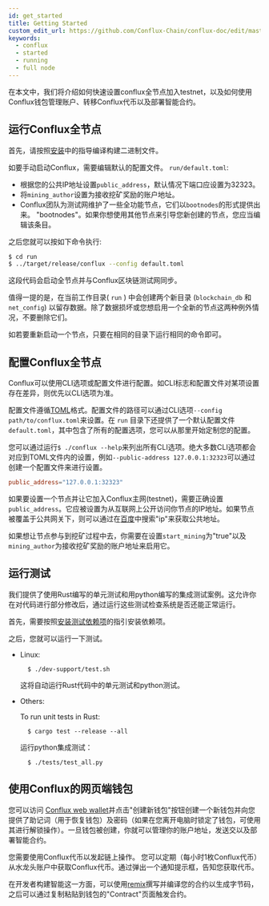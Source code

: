 ```yaml
---
id: get_started
title: Getting Started
custom_edit_url: https://github.com/Conflux-Chain/conflux-doc/edit/master/docs/get_started.md
keywords:
  - conflux
  - started
  - running
  - full node
---
```


在本文中，我们将介绍如何快速设置conflux全节点加入testnet，以及如何使用Conflux钱包管理账户、转移Conflux代币以及部署智能合约。

## 运行Conflux全节点

首先，请按照[安装](install.md#Install)中的指导编译构建二进制文件。

如要手动启动Conflux，需要编辑默认的配置文件。 `run/default.toml`:

* 根据您的公共IP地址设置`public_address`，默认情况下端口应设置为32323。
* 将`mining_author`设置为接收挖矿奖励的账户地址。
* Conflux团队为测试网维护了一些全功能节点，它们以`bootnodes`的形式提供出来。 "bootnodes"。如果你想使用其他节点来引导您新创建的节点，您应当编辑该条目。

之后您就可以按如下命令执行:

```bash
$ cd run
$ ../target/release/conflux --config default.toml
```

这段代码会启动全节点并与Conflux区块链测试网同步。

值得一提的是，在当前工作目录( `run` ) 中会创建两个新目录 (`blockchain_db` 和 `net_config`) 以留存数据。除了数据损坏或您想启用一个全新的节点这两种例外情况，不要删除它们。

如若要重新启动一个节点，只要在相同的目录下运行相同的命令即可。

## 配置Conflux全节点

Conflux可以使用CLI选项或配置文件进行配置。如CLI标志和配置文件对某项设置存在差异，则优先以CLI选项为准。 

配置文件遵循[TOML](https://github.com/toml-lang/toml)格式。配置文件的路径可以通过CLI选项`--config path/to/conflux.toml`来设置。在 `run` 目录下还提供了一个默认配置文件 `default.toml`，其中包含了所有的配置选项，您可以从那里开始定制您的配置。

您可以通过运行`$ ./conflux --help`来列出所有CLI选项。绝大多数CLI选项都会对应到TOML文件内的设置，例如`--public-address 127.0.0.1:32323`可以通过创建一个配置文件来进行设置。

```toml
public_address="127.0.0.1:32323"
```

如果要设置一个节点并让它加入Conflux主网(testnet)，需要正确设置`public_address`。它应被设置为从互联网上公开访问你节点的IP地址。如果节点被覆盖于公共网关下，则可以通过在[百度](https://www.baidu.com)中搜索"ip"来获取公共地址。

如果想让节点参与到挖矿过程中去，你需要在设置`start_mining`为"true"以及`mining_author`为接收挖矿奖励的账户地址来启用它。

## 运行测试

我们提供了使用Rust编写的单元测试和用python编写的集成测试案例。这允许你在对代码进行部分修改后，通过运行这些测试检查系统是否还能正常运行。

首先，需要按照[安装测试依赖项](install.md#install-test-dependencies)的指引安装依赖项。

之后，您就可以运行一下测试。

* Linux:

        $ ./dev-support/test.sh

    这将自动运行Rust代码中的单元测试和python测试。

* Others:

    To run unit tests in Rust:

        $ cargo test --release --all

    运行python集成测试：

        $ ./tests/test_all.py

    

## 使用Conflux的网页端钱包

您可以访问 [Conflux web wallet](https://wallet.confluxscan.io)并点击"创建新钱包"按钮创建一个新钱包并向您提供了助记词（用于恢复钱包）及密码（如果在您离开电脑时锁定了钱包，可使用其进行解锁操作）。一旦钱包被创建，你就可以管理你的账户地址，发送交以及部署智能合约。

您需要使用Conflux代币以发起链上操作。
您可以定期（每小时1枚Conflux代币）从水龙头账户中获取Conflux代币。通过弹出一个通知提示框，告知您获取代币。

在开发者构建智能这一方面，可以使用[remix](https://remix.ethereum.org)撰写并编译您的合约以生成字节码，之后可以通过复制粘贴到钱包的"Contract"页面触发合约。
